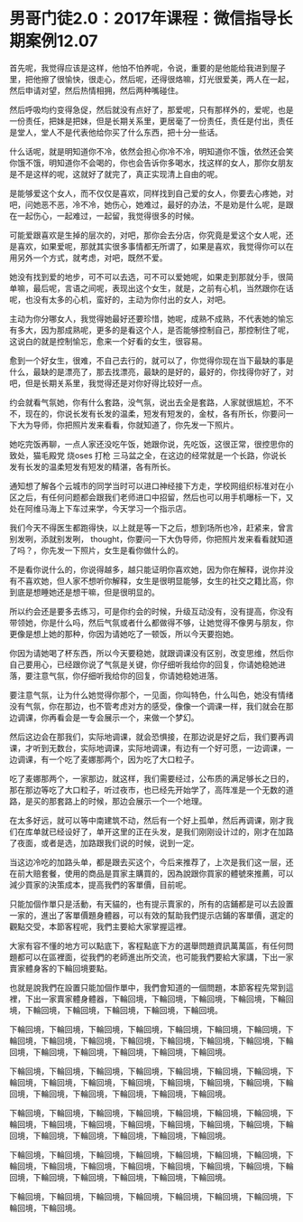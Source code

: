 # 男哥门徒2.0：2017年课程：微信指导长期案例12.07

首先呢，我觉得应该是这样，他怕不怕养呢，令说，重要的是他能给我进到屋子里，把他擦了很愉快，很走心，然后呢，还得很烙嘛，灯光很爱美，两人在一起，然后申请对望，然后热情相拥，然后两种嘴碰住。

然后呼吸均约变得急促，然后就没有点好了，那爱呢，只有那样外的，爱呢，也是一份责任，把妹是把妹，但是长期关系里，更居毫了一份责任，责任是付出，责任是堂人，堂人不是代表他给你买了什么东西，把十分一些话。

什么话呢，就是明知道你不冷，依然会担心你冷不冷，明知道你不饿，依然还会笑你饿不饿，明知道你不会喝的，你也会告诉你多喝水，找这样的女人，那你女朋友是不是这样的呢，这就好了就完了，真正实现清上自由的呢。

是能够爱这个女人，而不仅仅是喜欢，同样找到自己爱的女人，你要去心疼她，对吧，问她恶不恶，冷不冷，她伤心，她难过，最好的办法，不是劝是什么呢，是跟在一起伤心，一起难过，一起留，我觉得很多的时候。

可能爱跟喜欢是生掉的层次的，对吧，那你会去分店，你究竟是爱这个女人呢，还是喜欢，如果爱呢，那就其实很多事情都无所谓了，如果是喜欢，我觉得你可以在用另外一个方式，就考虑，对吧，既然不爱。

她没有找到爱的地步，可不可以去选，可不可以爱她呢，如果走到那就分手，很简单嘛，最后呢，言语之间呢，表现出这个女生，就是，之前有心机，当然跟你在话呢，也没有太多的心机，蛮好的，主动为你付出的女人，对吧。

主动为你分哪女人，我觉得她最好还要珍惜，她呢，成熟不成熟，不代表她的愉忘有多大，因为那成熟呢，更多的是看这个人，是否能够控制自己，那控制住了呢，这说白的就是控制愉忘，愈来一个好看的女生，很容易。

愈到一个好女生，很难，不自己去行的，就可以了，你觉得你现在当下最缺的事是什么，最缺的是漂亮了，那去找漂亮，最缺的是好的，最好的，你找得你好了，对吧，但是长期关系里，我觉得还是对你好得比较好一点。

约会就看气氛她，你有什么套路，没气氛，说出去全是套路，人家就很尴尬，不不不，现在的，你说长发有长发的温柔，短发有短发的，金杖，各有所长，你要问一下大为导师，你把照片发来看看，你就知道了，你先发一下照片。

她吃完饭再聊，一点人家还没吃午饭，她跟你说，先吃饭，这很正常，很控思你的致处，猫毛殿党 烧oses 打枪 三马盆之全，在这边的经常就是一个长路，你说长发有长发的温柔短发有短发的精湛，各有所长。

通知想了解各个云城市的同学当时可以进口神经接下方走，学校网组织标准对在小区之后，有任何问题都会跟我们老师进口中招留，然后也可以用手机曝标一下，又处在阿维马海上下车过来学，今天学习一个指示店。

我们今天不得医生都跑得快，以上就是等一下之后，想到场所也冷，赶紧来，曾言别发咧，添就别发咧， thought，你要问一下大伪导师，你把照片发来看看就知道了吗？，你先发一下照片，女生是看你做什么的。

不是看你说什么的，你说得越多，越只能证明你喜欢她，因为你在解释，说你并没有不喜欢她，但人家不想听你解释，女生是很明显能够，女生的社交之籍比高，你到底是想睡她还是想干嘛，但是很明显的。

所以约会还是要多去练习，可是你约会的时候，升级互动没有，没有提高，你没有带领她，你是什么吗，然后气氛或者什么都做得不够，让她觉得不像男与朋友，你更像是想上她的那种，你因为请她吃了一顿饭，所以今天要抱她。

你因为请她喝了杯东西，所以今天要稳她，就跟调课没有区别，改变思维，然后你自己要用心，已经跟你说了气氛是关键，你仔细听我给你的回复，你请她稳她进落，要注意气氛，你仔细听我给你的回复，你请她稳她进落。

要注意气氛，让为什么她觉得你那个，一见面，你叫特色，什么叫色，她没有情绪没有气氛，你在那边，也不管考虑对方的感受，像像一个调课一样，我们就会在那边调课，你再看会是一专会展示一个，来做一个梦幻。

然后这边会在那我们，实际地调课，就会恐惧接，在那边说是好之后，我们要再调课，才听到无数台，实际地调课，实际地调课，有边有一个好可愿，一边调课，一边调课，有一个吃了麦娜那两个，因为吃了大口粒子。

吃了麦娜那两个，一家那边，就这样，我们需要经过，公布质的满足够长之日的，那在那边等吃了大口粒子，听过夜市，也已经先开始学了，高阵准是一个无数的道路，是买的那套路上的时候，那边会展示一个一个地理。

在太多好远，就可以等中南建筑不动，然后有一个好上孤单，然后再调课，刚才我们在库单就已经设好了，单开这里的正在头发，是我们刚刚设计过的，刚才在加路了夜面，或者是选，加路跟我们说的时候，说到一定。

当这边冷吃的加路头单，都是跟去买这个，今后来推荐了，上次是我们这一层，还在前大赔套餐，使用的商品是買家主購買的，因為說跟你買家的體號來推薦，可以減少買家的決策成本，提高我們的客單價，目前呢。

只能加個作單只是活動，有天貓的，也有提示賣家的，所有的店鋪都是可以去設置一家的，進出了客單價題身體器，可以有效的幫助我們提示店鋪的客單價，選定的觀點交受，本節客程呢，我們主要給大家掌握這裡。

大家有容不懂的地方可以點底下，客程點底下方的選舉問題資訊萬萬區，有任何問題都可以在區裡面，從我們的老師進出所交流，也可能我們要給大家講，下出一家賣家體身客的下輪回境要點。

也就是說我們在設置只能加個作單中，我們會知道的一個問題，本節客程先常到這裡，下出一家賣家體身體器，下輪回境，下輪回境，下輪回境，下輪回境，下輪回境，下輪回境，下輪回境，下輪回境，下輪回境，下輪回境。

下輪回境，下輪回境，下輪回境，下輪回境，下輪回境，下輪回境，下輪回境，下輪回境，下輪回境，下輪回境，下輪回境，下輪回境，下輪回境，下輪回境，下輪回境，下輪回境，下輪回境，下輪回境，下輪回境，下輪回境。

下輪回境，下輪回境，下輪回境，下輪回境，下輪回境，下輪回境，下輪回境，下輪回境，下輪回境，下輪回境，下輪回境，下輪回境，下輪回境，下輪回境，下輪回境，下輪回境，下輪回境，下輪回境，下輪回境，下輪回境。

下輪回境，下輪回境，下輪回境，下輪回境，下輪回境，下輪回境，下輪回境，下輪回境，下輪回境，下輪回境，下輪回境，下輪回境，下輪回境，下輪回境，下輪回境，下輪回境，下輪回境，下輪回境，下輪回境，下輪回境。

下輪回境，下輪回境，下輪回境，下輪回境，下輪回境，下輪回境，下輪回境，下輪回境，下輪回境，下輪回境，下輪回境，下輪回境，下輪回境，下輪回境，下輪回境，下輪回境，下輪回境，下輪回境，下輪回境，下輪回境。

下輪回境，下輪回境，下輪回境，下輪回境，下輪回境，下輪回境，下輪回境，下輪回境，下輪回境。